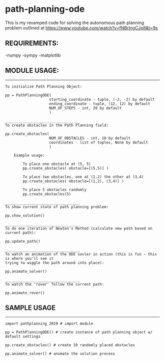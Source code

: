 # path-planning-ode

This is my revamped code for solving the autonomous path planning problem outlined at https://www.youtube.com/watch?v=fNBrIngCJp8&t=9s

## REQUIREMENTS:

-numpy
-sympy
-matplotlib

## MODULE USAGE:

__________________________________
    To initialize Path Planning Object:
    
    pp = PathPlanningODE(
                        starting_coordinate - tuple, (-2, -2) by default
                        ending_coordinate - tuple, (12, 12) by default
                        NUM_OF_STEPS - int, 20 by default
                        )

    __________________________________
    To create obstacles in the Path Planning field:
    
    pp.create_obstacles(
                        NUM_OF_OBSTACLES - int, 10 by default
                        coordinates - list of tuples, None by default
                        )

        Example usage:

            To place one obstacle at (5, 5)
            pp.create_obstacles( obstacle=[(5,5)] )

            To place two obstacles, one at (1,2) the other at (3,4)
            pp.create_obstacles( obstacle=[(1,2), (3,4)] )

            To place 5 obstacles randomly
            pp.create_obstacles(5)

    __________________________________
    To show current state of path planning problem:
    
    pp.show_solution()

    __________________________________
    To do one iteration of Newton's Method (calculate new path based on current path):
    
    pp.update_path()

    __________________________________
    To watch an animation of the ODE sovler in action (this is fun - this is where you'll see it
    trying to wiggle the path around into place):
    
    pp.animate_solver()

    __________________________________
    To watch the 'rover' follow the current path:
    
    pp.animate_rover()  

## SAMPLE USAGE

__________________________________
    
    import pathplanning 2019 # import module
    
    pp = PathPlanningODE() # create instance of path planning object w/ default settings
    
    pp.create_obstacles() # create 10 randomly placed obstacles
    
    pp.animate_solver() # animate the solution process

